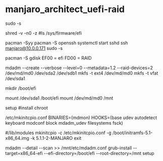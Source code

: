 # manjaro_architect_uefi-raid

sudo -s

shred -v -n0 -z
#ls /sys/firmware/efi

pacman -Syy
pacman -S openssh
systemctl start sshd
ssh manjaro@10.0.0.171
sudo -s

pacman -S gdisk
EF00 = efi
FD00 = RAID

mdadm --create --verbose --level=0 --metadata=1.2 --raid-devices=2 /dev/md/md0 /dev/sda2 /dev/sdb1
mkfs -t ext4 /dev/md/md0
mkfs -t vfat /dev/sda1

mkdir /boot/efi

mount /dev/sda1 /boot/efi
mount /dev/md/md0 /mnt

setup
#install
chroot

/etc/mkinitcpio.conf
BINARIES=(mdmon)
HOOKS=(base udev autodetect keyboard modconf block mdadm_udev filesystems fsck)

#/lib/modules
mkinitcpio -c /etc/mkinitcpio.conf -g /boot/initramfs-5.1-x86_64.img -k 5.1.1-2-MANJARO
exit

mdadm --detail --scan >> /mnt/etc/mdadm.conf
grub-install --target=x86_64-efi --efi-directory=/boot/efi --root-directory=/mnt
setup
